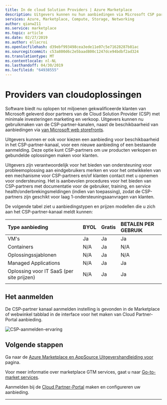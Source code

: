 ```yaml
---
title: In de cloud Solution Providers | Azure Marketplace
description: Uitgevers kunnen nu hun aanbiedingen via Microsoft CSP partner kanaal verkopen
services: Azure, Marketplace, Compute, Storage, Networking
author: qianw211
ms.service: marketplace
ms.topic: article
ms.date: 02/27/2019
ms.author: ellacroi
ms.openlocfilehash: d39ebf993498cea3ede11e07c5e71628287b81ac
ms.sourcegitcommit: c53a800d6c2e5baad800c1247dce94bdbf2ad324
ms.translationtype: MT
ms.contentlocale: nl-NL
ms.lasthandoff: 04/30/2019
ms.locfileid: "64938555"
---
```

# <a name="cloud-solution-providers"></a>Providers van cloudoplossingen

Software biedt nu oplopen tot miljoenen gekwalificeerde klanten van Microsoft geleverd door partners van de Cloud Solution Provider (CSP) met minimale investeringen marketing en verkoop.  Uitgevers kunnen nu gebruikmaken van de CSP-partner-kanalen, naast de beschikbaarheid van aanbiedingen via [van Microsoft web storefronts](https://docs.microsoft.com/azure/marketplace/comparing-appsource-azure-marketplace).

Uitgevers kunnen er ook voor kiezen een aanbieding voor beschikbaarheid in het CSP-partner-kanaal, voor een nieuwe aanbieding of een bestaande aanmelding. Deze optie kunt CSP-partners om uw producten verkopen en gebundelde oplossingen maken voor klanten.

Uitgevers zijn verantwoordelijk voor het bieden van ondersteuning voor probleemoplossing aan eindgebruikers merken en voor het ontwikkelen van een mechanisme voor CSP-partners en/of klanten contact met u opnemen voor ondersteuning. Het is aanbevolen procedures voor het bieden van CSP-partners met documentatie voor de gebruiker, training, en service health/onderbrekingsmeldingen (indien van toepassing), zodat de CSP-partners zijn geschikt voor laag 1-ondersteuningsaanvragen van klanten.

De volgende tabel ziet u aanbiedingstypen en prijzen modellen die u zich aan het CSP-partner-kanaal meldt kunnen:

| **Type aanbieding**    | **BYOL**  |  **Gratis** | **BETALEN PER GEBRUIK**   |
| :---------------- | :---------|:----------|:-----------|
| VM's  | Ja | Ja | Ja |
| Containers | N/A | Ja | N/A |
| Oplossingssjablonen | N/A | Ja | N/A |
| Managed Applications | N/A | Ja | Ja |
| Oplossing voor IT SaaS (per site prijzen) | N/A | Ja | Ja |
|   |   |   |

## <a name="how-to-opt-in"></a>Het aanmelden

De CSP-partner kanaal aanmelden instelling is gevonden in de Marketplace of webwinkel tabblad in de interface voor het maken van Cloud Partner-Portal aanbieding.

![CSP-aanmelden-ervaring](media/marketplace-publishers-guide/csp-opt-in.png)

## <a name="next-steps"></a>Volgende stappen

Ga naar de [Azure Marketplace en AppSource Uitgevershandleiding voor](https://docs.microsoft.com/azure/marketplace/marketplace-publishers-guide) pagina.

Voor meer informatie over marketplace GTM services, gaat u naar [Go-to-market services](https://partner.microsoft.com/reach-customers/gtm).

Aanmelden bij de [Cloud Partner-Portal](https://cloudpartner.azure.com/) maken en configureren uw aanbieding.

---
